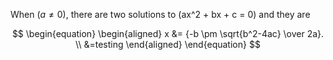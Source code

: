 
<script type="text/javascript" id="MathJax-script" async
  src="https://cdn.jsdelivr.net/npm/mathjax@3/es5/tex-chtml.js">
</script>

When $(a \ne 0)$, there are two solutions to \(ax^2 + bx + c = 0\) and they are

$$
\begin{equation}
\begin{aligned}
x &= {-b \pm \sqrt{b^2-4ac} \over 2a}. \\
&=testing
\end{aligned}
\end{equation}
$$